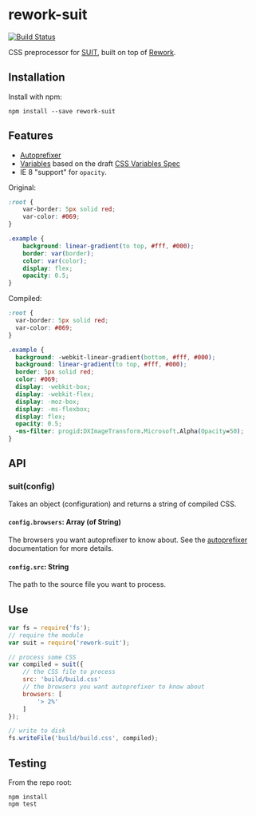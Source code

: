 # rework-suit

[![Build Status](https://secure.travis-ci.org/suitcss/rework-suit.png?branch=master)](http://travis-ci.org/suitcss/rework-suit)

CSS preprocessor for [SUIT](https://github.com/suitcss/suit), built on top of
[Rework](https://github.com/visionmedia/rework).

## Installation

Install with npm:

```
npm install --save rework-suit
```

## Features

* [Autoprefixer](https://github.com/ai/autoprefixer)
* [Variables](https://github.com/visionmedia/rework-vars) based on the draft
  [CSS Variables Spec](http://www.w3.org/TR/css-variables-1/)
* IE 8 "support" for `opacity`.

Original:

```css
:root {
    var-border: 5px solid red;
    var-color: #069;
}

.example {
    background: linear-gradient(to top, #fff, #000);
    border: var(border);
    color: var(color);
    display: flex;
    opacity: 0.5;
}
```

Compiled:

```css
:root {
  var-border: 5px solid red;
  var-color: #069;
}

.example {
  background: -webkit-linear-gradient(bottom, #fff, #000);
  background: linear-gradient(to top, #fff, #000);
  border: 5px solid red;
  color: #069;
  display: -webkit-box;
  display: -webkit-flex;
  display: -moz-box;
  display: -ms-flexbox;
  display: flex;
  opacity: 0.5;
  -ms-filter: progid:DXImageTransform.Microsoft.Alpha(Opacity=50);
}
```

## API

### suit(config)

Takes an object (configuration) and returns a string of compiled CSS.

#### `config.browsers`: Array (of String)

The browsers you want autoprefixer to know about. See the
[autoprefixer](https://github.com/ai/autoprefixer) documentation for more
details.

#### `config.src`: String

The path to the source file you want to process.

## Use

```js
var fs = require('fs');
// require the module
var suit = require('rework-suit');

// process some CSS
var compiled = suit({
    // the CSS file to process
    src: 'build/build.css'
    // the browsers you want autoprefixer to know about
    browsers: [
        '> 2%'
    ]
});

// write to disk
fs.writeFile('build/build.css', compiled);
```

## Testing

From the repo root:

```
npm install
npm test
```
